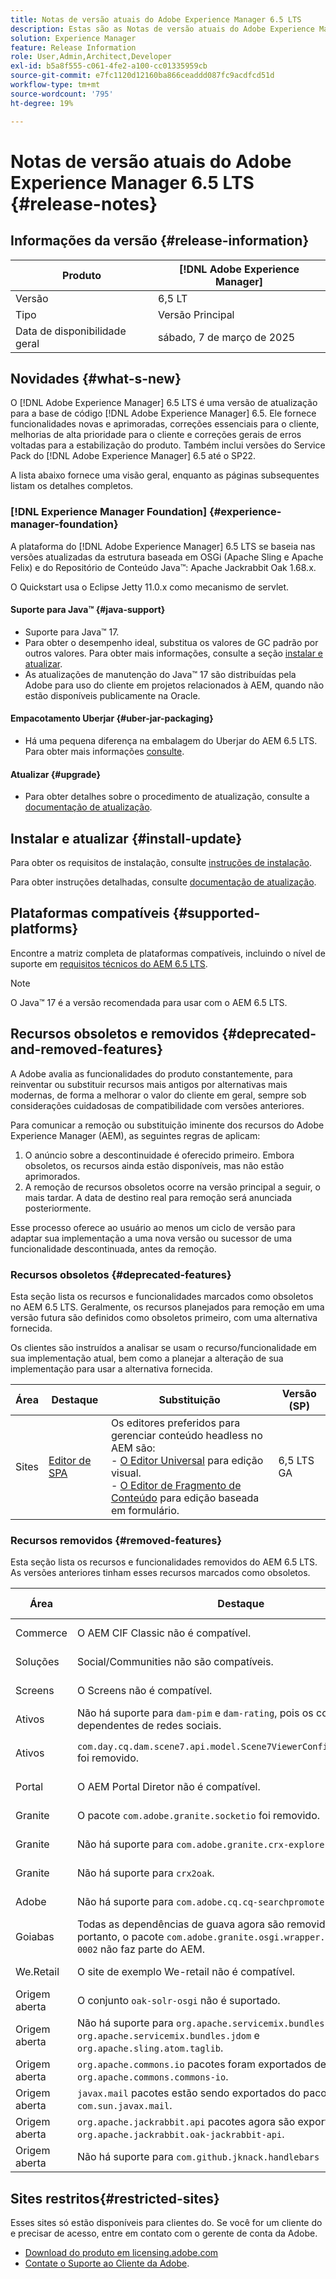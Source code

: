 ```yaml
---
title: Notas de versão atuais do Adobe Experience Manager 6.5 LTS
description: Estas são as Notas de versão atuais do Adobe Experience Manager 6.5 LTS.
solution: Experience Manager
feature: Release Information
role: User,Admin,Architect,Developer
exl-id: b5a8f555-c061-4fe2-a100-cc01335959cb
source-git-commit: e7fc1120d12160ba866ceaddd087fc9acdfcd51d
workflow-type: tm+mt
source-wordcount: '795'
ht-degree: 19%

---
```


# Notas de versão atuais do Adobe Experience Manager 6.5 LTS {#release-notes}

## Informações da versão {#release-information}

| Produto | [!DNL Adobe Experience Manager] |
|---|---|
| Versão | 6,5 LT |
| Tipo | Versão Principal |
| Data de disponibilidade geral | sábado, 7 de março de 2025 |

## Novidades {#what-s-new}

O [!DNL Adobe Experience Manager] 6.5 LTS é uma versão de atualização para a base de código [!DNL Adobe Experience Manager] 6.5. Ele fornece funcionalidades novas e aprimoradas, correções essenciais para o cliente, melhorias de alta prioridade para o cliente e correções gerais de erros voltadas para a estabilização do produto. Também inclui versões do Service Pack do [!DNL Adobe Experience Manager] 6.5 até o SP22.

A lista abaixo fornece uma visão geral, enquanto as páginas subsequentes listam os detalhes completos.

### [!DNL Experience Manager Foundation] {#experience-manager-foundation}

A plataforma do [!DNL Adobe Experience Manager] 6.5 LTS se baseia nas versões atualizadas da estrutura baseada em OSGi (Apache Sling e Apache Felix) e do Repositório de Conteúdo Java™: Apache Jackrabbit Oak 1.68.x.

O Quickstart usa o Eclipse Jetty 11.0.x como mecanismo de servlet.

#### Suporte para Java™  {#java-support}

* Suporte para Java™ 17.
* Para obter o desempenho ideal, substitua os valores de GC padrão por outros valores. Para obter mais informações, consulte a seção [instalar e atualizar](/help/sites-deploying/custom-standalone-install.md).
* As atualizações de manutenção do Java™ 17 são distribuídas pela Adobe para uso do cliente em projetos relacionados à AEM, quando não estão disponíveis publicamente na Oracle.

#### Empacotamento Uberjar {#uber-jar-packaging}

* Há uma pequena diferença na embalagem do Uberjar do AEM 6.5 LTS. Para obter mais informações [consulte](/help/sites-deploying/upgrading-code-and-customizations.md#update-the-aem-uber-jar-version-update-the-aem-uber-jar-version).

#### Atualizar {#upgrade}

* Para obter detalhes sobre o procedimento de atualização, consulte a [documentação de atualização](/help/sites-deploying/upgrade.md).

## Instalar e atualizar {#install-update}

Para obter os requisitos de instalação, consulte [instruções de instalação](/help/sites-deploying/custom-standalone-install.md).

Para obter instruções detalhadas, consulte [documentação de atualização](/help/sites-deploying/upgrade.md).

## Plataformas compatíveis {#supported-platforms}

Encontre a matriz completa de plataformas compatíveis, incluindo o nível de suporte em [requisitos técnicos do AEM 6.5 LTS](/help/sites-deploying/technical-requirements.md).

>[!NOTE]
>
>O Java™ 17 é a versão recomendada para usar com o AEM 6.5 LTS.

## Recursos obsoletos e removidos {#deprecated-and-removed-features}

A Adobe avalia as funcionalidades do produto constantemente, para reinventar ou substituir recursos mais antigos por alternativas mais modernas, de forma a melhorar o valor do cliente em geral, sempre sob considerações cuidadosas de compatibilidade com versões anteriores.

Para comunicar a remoção ou substituição iminente dos recursos do Adobe Experience Manager (AEM), as seguintes regras de aplicam:

1. O anúncio sobre a descontinuidade é oferecido primeiro. Embora obsoletos, os recursos ainda estão disponíveis, mas não estão aprimorados.
1. A remoção de recursos obsoletos ocorre na versão principal a seguir, o mais tardar. A data de destino real para remoção será anunciada posteriormente.

Esse processo oferece ao usuário ao menos um ciclo de versão para adaptar sua implementação a uma nova versão ou sucessor de uma funcionalidade descontinuada, antes da remoção.

### Recursos obsoletos {#deprecated-features}

Esta seção lista os recursos e funcionalidades marcados como obsoletos no AEM 6.5 LTS. Geralmente, os recursos planejados para remoção em uma versão futura são definidos como obsoletos primeiro, com uma alternativa fornecida.

Os clientes são instruídos a analisar se usam o recurso/funcionalidade em sua implementação atual, bem como a planejar a alteração de sua implementação para usar a alternativa fornecida.

| Área | Destaque | Substituição | Versão (SP) |
|---|---|---|---|
| Sites | [Editor de SPA](/help/sites-developing/spa-overview.md) | Os editores preferidos para gerenciar conteúdo headless no AEM são:<br>- [O Editor Universal](/help/sites-developing/universal-editor/introduction.md) para edição visual.<br>- [O Editor de Fragmento de Conteúdo](/help/assets/content-fragments/content-fragments-managing.md) para edição baseada em formulário. | 6,5 LTS GA |

### Recursos removidos {#removed-features}

Esta seção lista os recursos e funcionalidades removidos do AEM 6.5 LTS. As versões anteriores tinham esses recursos marcados como obsoletos.

| Área | Destaque | Substituição | Versão (SP) |
|--- |--- |--- |--- |
| Commerce | O AEM CIF Classic não é compatível. | Você deve migrar para o [AEM CIF](/help/commerce/cif/migration.md). | 6,5 LTS GA |
| Soluções | Social/Communities não são compatíveis. | Nenhuma substituição disponível. | 6,5 LTS GA |
| Screens | O Screens não é compatível. | Nenhuma substituição disponível. | 6,5 LTS GA |
| Ativos | Não há suporte para `dam-pim` e `dam-rating`, pois os conjuntos são dependentes de redes sociais. | Nenhuma substituição disponível. | 6,5 LTS GA |
| Ativos | `com.day.cq.dam.scene7.api.model.Scene7ViewerConfig#getSettings()` foi removido. | Use a api alternativa `com.day.cq.dam.scene7.api.model.Scene7ViewerConfig#getSettingsList()` que foi adicionada. | 6,5 LTS GA |
| Portal | O AEM Portal Diretor não é compatível. | Nenhuma substituição disponível. | 6,5 LTS GA |
| Granite | O pacote `com.adobe.granite.socketio` foi removido. | Nenhuma substituição disponível. | 6,5 LTS GA |
| Granite | Não há suporte para `com.adobe.granite.crx-explorer`. | Nenhuma substituição disponível. | 6,5 LTS GA |
| Granite | Não há suporte para `crx2oak`. | Escolha a versão relevante de [oak-upgrade](https://mvnrepository.com/artifact/org.apache.jackrabbit/oak-upgrade) | 6,5 LTS GA |
| Adobe | Não há suporte para `com.adobe.cq.cq-searchpromote-integration`. | Nenhuma substituição disponível. | 6,5 LTS GA |
| Goiabas | Todas as dependências de guava agora são removidas no AEM e, portanto, o pacote `com.adobe.granite.osgi.wrapper.guava-15.0.0-0002` não faz parte do AEM. | Os clientes podem adicionar o guava por conta própria se dependerem dele ou substituir o código do guava por coleções do java ou outras alternativas, se possível. | 6,5 LTS GA |
| We.Retail | O site de exemplo We-retail não é compatível. | Nenhuma substituição disponível. | 6,5 LTS GA |
| Origem aberta | O conjunto `oak-solr-osgi` não é suportado. | Nenhuma substituição disponível. | 6,5 LTS GA |
| Origem aberta | Não há suporte para `org.apache.servicemix.bundles.abdera-parser`, `org.apache.servicemix.bundles.jdom` e `org.apache.sling.atom.taglib`. | Nenhuma substituição disponível. | 6,5 LTS GA |
| Origem aberta | `org.apache.commons.io` pacotes foram exportados de `org.apache.commons.commons-io`. | Nenhuma alteração necessária. | 6,5 LTS GA |
| Origem aberta | `javax.mail` pacotes estão sendo exportados do pacote `com.sun.javax.mail`. | Nenhuma alteração necessária. | 6,5 LTS GA |
| Origem aberta | `org.apache.jackrabbit.api` pacotes agora são exportados do pacote `org.apache.jackrabbit.oak-jackrabbit-api`. | Nenhuma alteração necessária. | 6,5 LTS GA |
| Origem aberta | Não há suporte para `com.github.jknack.handlebars` | Escolher a [versão](https://mvnrepository.com/artifact/com.github.jknack/handlebars) relevante | 6,5 LTS GA |

## Sites restritos{#restricted-sites}

Esses sites só estão disponíveis para clientes do. Se você for um cliente do e precisar de acesso, entre em contato com o gerente de conta da Adobe.

* [Download do produto em licensing.adobe.com](https://licensing.adobe.com/)
* [Contate o Suporte ao Cliente da Adobe](https://experienceleague.adobe.com/en/docs/customer-one/using/home).

